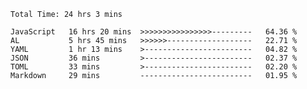 
<!--START_SECTION:waka-->

```text
Total Time: 24 hrs 3 mins

JavaScript   16 hrs 20 mins  >>>>>>>>>>>>>>>>---------   64.36 %
AL           5 hrs 45 mins   >>>>>>-------------------   22.71 %
YAML         1 hr 13 mins    >------------------------   04.82 %
JSON         36 mins         >------------------------   02.37 %
TOML         33 mins         >------------------------   02.20 %
Markdown     29 mins         -------------------------   01.95 %
```

<!--END_SECTION:waka-->











